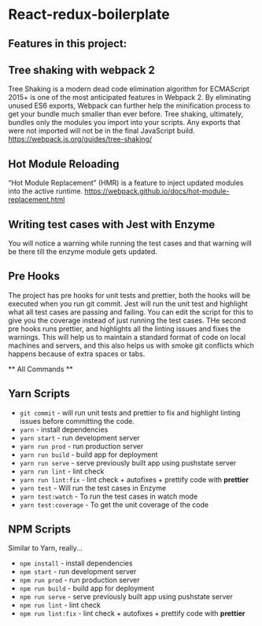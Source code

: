 # React-redux-boilerplate

## Features in this project:

## Tree shaking with webpack 2
Tree Shaking is a modern dead code elimination algorithm for ECMAScript 2015+ is one of the most anticipated features in Webpack 2. By eliminating unused ES6 exports, Webpack can further help the minification process to get your bundle much smaller than ever before. Tree shaking, ultimately, bundles only the modules you import into your scripts. Any exports that were not imported will not be in the final JavaScript build.
https://webpack.js.org/guides/tree-shaking/


## Hot Module Reloading
“Hot Module Replacement” (HMR) is a feature to inject updated modules into the active runtime.
https://webpack.github.io/docs/hot-module-replacement.html


## Writing test cases with Jest with Enzyme
You will notice a warning while running the test cases and that warning will be there till the enzyme module gets updated.


## Pre Hooks
The project has pre hooks for unit tests and prettier, both the hooks will be executed when you run git commit.
Jest will run the unit test and highlight what all test cases are passing and failing.
You can edit the script for this to give you the coverage instead of just running the test cases.
THe second pre hooks runs prettier, and highlights all the linting issues and fixes the warnings. This will help us to maintain a standard format of code on local machines and servers, and this also helps us with smoke git conflicts which happens because of extra spaces or tabs.


** All Commands **

## Yarn Scripts

* `git commit` - will run unit tests and prettier to fix and highlight linting issues before committing the code.
* `yarn` - install dependencies
* `yarn start` - run development server
* `yarn run prod` - run production server
* `yarn run build` - build app for deployment
* `yarn run serve` - serve previously built app using pushstate server
* `yarn run lint` - lint check
* `yarn run lint:fix` - lint check + autofixes + prettify code with __prettier__
* `yarn test` - Will run the test cases in Enzyme
* `yarn test:watch` - To run the test cases in watch mode
* `yarn test:coverage` - To get the unit coverage of the code

## NPM Scripts
Similar to Yarn, really...

* `npm install` - install dependencies
* `npm start` - run development server
* `npm run prod` - run production server
* `npm run build` - build app for deployment
* `npm run serve` - serve previously built app using pushstate server
* `npm run lint` - lint check
* `npm run lint:fix` - lint check + autofixes + prettify code with __prettier__

